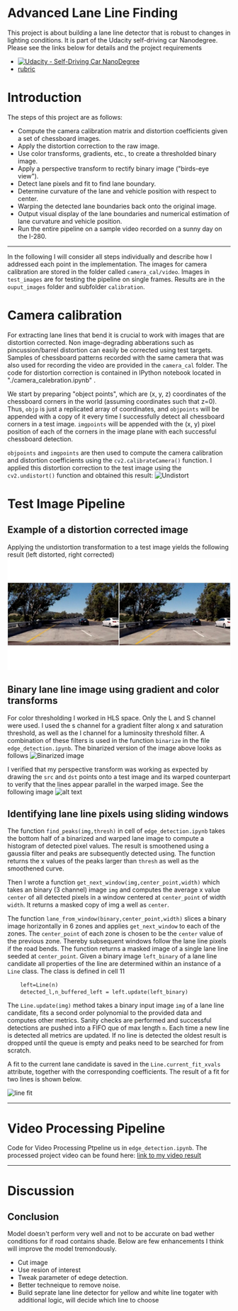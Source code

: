 # Advanced Lane Line Finding

This project is about building a lane line detector that is robust to changes in lighting conditions. 
It is part of the Udacity self-driving car Nanodegree. Please see the links below for details and the project requirements

* [![Udacity - Self-Driving Car NanoDegree](https://s3.amazonaws.com/udacity-sdc/github/shield-carnd.svg)](http://www.udacity.com/drive)
* [rubric](https://review.udacity.com/#!/rubrics/571/view)

# Introduction
The steps of this project are as follows:  

* Compute the camera calibration matrix and distortion coefficients given a set of chessboard images.
* Apply the distortion correction to the raw image.  
* Use color transforms, gradients, etc., to create a thresholded binary image.
* Apply a perspective transform to rectify binary image ("birds-eye view"). 
* Detect lane pixels and fit to find lane boundary.
* Determine curvature of the lane and vehicle position with respect to center.
* Warping the detected lane boundaries back onto the original image.
* Output visual display of the lane boundaries and numerical estimation of lane curvature and vehicle position.
* Run the entire pipeline on a sample video recorded on a sunny day on the I-280. 

---
[//]: # (Image References)

[image1]: ./output_images/test_calibration.jpg "Undistorted"
[image2]: ./output_images/undistort_image.jpg "Undistorted"
[image3]: ./output_images/binary.jpg "Binary Example"
[image4]: ./output_images/roi.jpg "Region of interest"
[image5]: ./output_images/project_lines.jpg "Projected lines"


In the following I will consider all steps individually and describe how I addressed each point in the implementation. 
The images for camera calibration are stored in the folder called `camera_cal/video`.  Images in `test_images` are for testing the pipeline on single frames.  Results are in the  `ouput_images` folder and subfolder `calibration`.

# Camera calibration 

For extracting lane lines that bend it is crucial to work with images that are distortion corrected. Non image-degrading abberations such as pincussion/barrel distortion can easily be corrected using test targets. Samples of chessboard patterns recorded with the same camera that was also used for recording the video are provided in the `camera_cal` folder. 
The code for distortion correction is contained in IPython notebook located in "./camera_calebration.ipynb" .  

We start by preparing "object points", which are (x, y, z) coordinates of the chessboard corners in the world (assuming coordinates such that z=0).  Thus, `objp` is just a replicated array of coordinates, and `objpoints` will be appended with a copy of it every time I successfully detect all chessboard corners in a test image.  `imgpoints` will be appended with the (x, y) pixel position of each of the corners in the image plane with each successful chessboard detection.  

`objpoints` and `imgpoints` are then used to compute the camera calibration and distortion coefficients using the `cv2.calibrateCamera()` function. I applied this distortion correction to the test image using the `cv2.undistort()` function and obtained this result: 
![Undistort][image1]

# Test Image Pipeline

## Example of a distortion corrected image
Applying the undistortion transformation to a test image yields the following result (left distorted, right corrected)
![Undistort][image2]
## Binary lane line image using gradient and color transforms

For color thresholding I worked in HLS space. Only the L and S channel were used. I used the s channel for a gradient filter along x and saturation threshold, as well as the l channel for a luminosity threshold filter. A combination of these filters
is used in the function `binarize` in the file `edge_detection.ipynb`. The binarized version of the image above looks as follows
![Binarized image][image3]


I verified that my perspective transform was working as expected by drawing the `src` and `dst` points onto a test image and its warped counterpart to verify that the lines appear parallel in the warped image. See the following image
![alt text][image4]

## Identifying lane line pixels using sliding windows
The function `find_peaks(img,thresh)` in cell of `edge_detection.ipynb` takes the bottom half of a binarized and warped lane image to compute a histogram of detected pixel values. The result is smoothened using a gaussia filter and peaks are subsequently detected using. The function returns the x values of the peaks larger than `thresh` as well as the smoothened curve. 

Then I wrote a function `get_next_window(img,center_point,width)` which takes an binary (3 channel) image `img` and computes the average x value `center` of all detected pixels in a window centered at `center_point` of width `width`. It returns a masked copy of img a well as `center`.

The function `lane_from_window(binary,center_point,width)` slices a binary image horizontally in 6 zones and applies `get_next_window`  to each of the zones. The `center_point` of each zone is chosen to be the `center` value of the previous zone. Thereby subsequent windows follow the lane line pixels if the road bends. The function returns a masked image of a single lane line seeded at `center_point`. 
Given a binary image `left_binary` of a lane line candidate all properties of the line are determined within an instance of a `Line` class. The class is defined in cell 11
``` 
    left=Line(n)
    detected_l,n_buffered_left = left.update(left_binary)
```
The `Line.update(img)` method takes a binary input image `img` of a lane line candidate, fits a second order polynomial to the provided data and computes other metrics. Sanity checks are performed and successful detections are pushed into a FIFO que of max length `n`. Each time a new line is detected all metrics are updated. If no line is detected the oldest result is dropped until the queue is empty and peaks need to be searched for from scratch. 

A fit to the current lane candidate is saved in the `Line.current_fit_xvals` attribute, together with the corresponding coefficients. The result of a fit for two lines is shown below.

![line fit][image5]

---

# Video Processing Pipeline

Code for Video Processing Ptpeline us in `edge_detection.ipynb`. The processed project video can be found here:
[link to my video result](https://youtu.be/y0f0Yk1EXZo)

---

# Discussion

## Conclusion

 Model doesn't perform very well and not to be accurate on bad wether conditions for if road contains shade. Below are few enhancements I think will improve the model tremondously.
 * Cut image
 * Use resion of interest
 * Tweak parameter of edege detection.
 * Better techneique to remove noise.
 * Build seprate lane line detector for yellow and white line togater with additional logic, will decide which line to choose